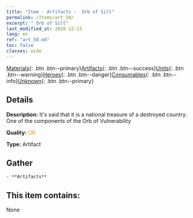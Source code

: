 ```yaml
---
title: "Item - Artifacts -  Orb of Silt"
permalink: /Items/art_50/
excerpt: " Orb of Silt"
last_modified_at: 2020-12-13
lang: en
ref: "art_50.md"
toc: false
classes: wide
---
```

 [Materials](/Items/){: .btn .btn--primary}[Artifacts](/Items/Artifacts/){: .btn .btn--success}[Units](/Items/Units/){: .btn .btn--warning}[Heroes](/Items/Heroes/){: .btn .btn--danger}[Consumables](/Items/Consumables/){: .btn .btn--info}[Unknown](/Items/Unknown/){: .btn .btn--primary}

## Details
 **Description:** It's said that it is a national treasure of a destroyed country. One of the components of the Orb of Vulnerability

 **Quality:** <span style="color: #FF8C00">OK</span>

 **Type:** Artifact

## Gather

    - **Artifacts** 



## This item contains:

  None

